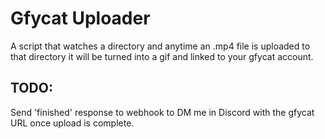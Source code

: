 # Gfycat Uploader
A script that watches a directory and anytime an .mp4 file is uploaded to that directory it will be turned into a gif and linked to your gfycat account.

## TODO:
Send 'finished' response to webhook to DM me in Discord with the gfycat URL once upload is complete.
